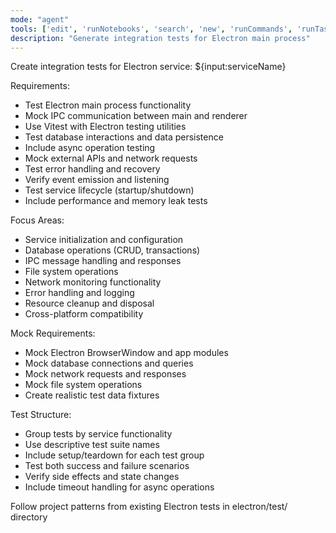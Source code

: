 ```yaml
---
mode: "agent"
tools: ['edit', 'runNotebooks', 'search', 'new', 'runCommands', 'runTasks', 'usages', 'vscodeAPI', 'think', 'problems', 'changes', 'testFailure', 'openSimpleBrowser', 'fetch', 'githubRepo', 'extensions', 'todos', 'runTests', 'sequentialthinking', 'review', 'reviewStaged', 'reviewUnstaged', 'websearch']
description: "Generate integration tests for Electron main process"
---
```


Create integration tests for Electron service: ${input:serviceName}

Requirements:

- Test Electron main process functionality
- Mock IPC communication between main and renderer
- Use Vitest with Electron testing utilities
- Test database interactions and data persistence
- Include async operation testing
- Mock external APIs and network requests
- Test error handling and recovery
- Verify event emission and listening
- Test service lifecycle (startup/shutdown)
- Include performance and memory leak tests

Focus Areas:

- Service initialization and configuration
- Database operations (CRUD, transactions)
- IPC message handling and responses
- File system operations
- Network monitoring functionality
- Error handling and logging
- Resource cleanup and disposal
- Cross-platform compatibility

Mock Requirements:

- Mock Electron BrowserWindow and app modules
- Mock database connections and queries
- Mock network requests and responses
- Mock file system operations
- Create realistic test data fixtures

Test Structure:

- Group tests by service functionality
- Use descriptive test suite names
- Include setup/teardown for each test group
- Test both success and failure scenarios
- Verify side effects and state changes
- Include timeout handling for async operations

Follow project patterns from existing Electron tests in electron/test/ directory
